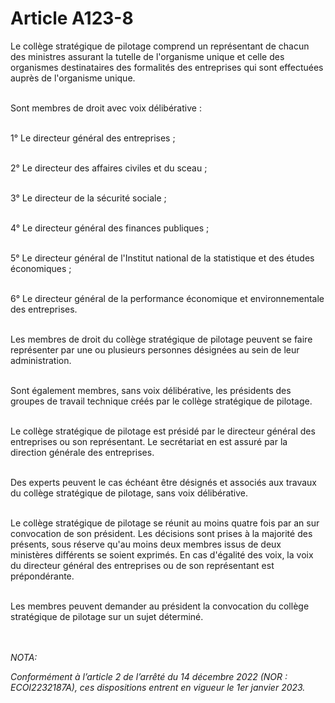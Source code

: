 # Article A123-8

<p>Le collège stratégique de pilotage comprend un représentant de chacun des ministres assurant la tutelle de l'organisme unique et celle des organismes destinataires des formalités des entreprises qui sont effectuées auprès de l'organisme unique.<br/><br/>

Sont membres de droit avec voix délibérative :<br/><br/>

1° Le directeur général des entreprises ;<br/><br/>

2° Le directeur des affaires civiles et du sceau ;<br/><br/>

3° Le directeur de la sécurité sociale ;<br/><br/>

4° Le directeur général des finances publiques ;<br/><br/>

5° Le directeur général de l'Institut national de la statistique et des études économiques ;<br/><br/>

6° Le directeur général de la performance économique et environnementale des entreprises.<br/><br/>

Les membres de droit du collège stratégique de pilotage peuvent se faire représenter par une ou plusieurs personnes désignées au sein de leur administration.<br/><br/>

Sont également membres, sans voix délibérative, les présidents des groupes de travail technique créés par le collège stratégique de pilotage.<br/><br/>

Le collège stratégique de pilotage est présidé par le directeur général des entreprises ou son représentant. Le secrétariat en est assuré par la direction générale des entreprises.<br/><br/>

Des experts peuvent le cas échéant être désignés et associés aux travaux du collège stratégique de pilotage, sans voix délibérative.<br/><br/>

Le collège stratégique de pilotage se réunit au moins quatre fois par an sur convocation de son président. Les décisions sont prises à la majorité des présents, sous réserve qu'au moins deux membres issus de deux ministères différents se soient exprimés. En cas d'égalité des voix, la voix du directeur général des entreprises ou de son représentant est prépondérante.<br/><br/>

Les membres peuvent demander au président la convocation du collège stratégique de pilotage sur un sujet déterminé.</p><br/><br/><i>NOTA:<p>Conformément à l’article 2 de l’arrêté du 14 décembre 2022 (NOR : ECOI2232187A), ces dispositions entrent en vigueur le 1er janvier 2023.</p></i>